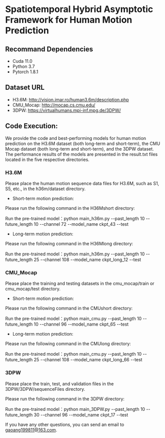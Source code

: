 # Spatiotemporal Hybrid Asymptotic Framework for Human Motion Prediction

## Recommand Dependencies
* Cuda 11.0
* Python 3.7
* Pytorch 1.8.1

## Dataset URL
* H3.6M: http://vision.imar.ro/human3.6m/description.php
* CMU_Mocap: http://mocap.cs.cmu.edu/
* 3DPW: https://virtualhumans.mpi-inf.mpg.de/3DPW/


## Code Execution:
We provide the code and best-performing models for human motion prediction on the H3.6M dataset (both long-term and short-term), the CMU Mocap dataset (both long-term and short-term), and the 3DPW dataset. The performance results of the models are presented in the result.txt files located in the five respective directories.

### H3.6M
Please place the human motion sequence data files for H3.6M, such as S1, S5, etc., in the h36m/dataset directory.

* Short-term motion prediction: 

Please run the following command in the H36Mshort directory:

Run the pre-trained model：python main_h36m.py --past_length 10 --future_length 10 --channel 72 --model_name ckpt_43 --test

* Long-term motion prediction: 

Please run the following command in the H36Mlong directory:

Run the pre-trained model：python main_h36m.py --past_length 10 --future_length 25 --channel 108 --model_name ckpt_long_12 --test

### CMU_Mocap
Please place the training and testing datasets in the cmu_mocap/train or cmu_mocap/test directory.

* Short-term motion prediction: 

Please run the following command in the CMUshort directory:

Run the pre-trained model：python main_cmu.py --past_length 10 --future_length 10 --channel 96 --model_name ckpt_65 --test

* Long-term motion prediction: 

Please run the following command in the CMUlong directory:

Run the pre-trained model：python main_cmu.py --past_length 10 --future_length 25 --channel 108 --model_name ckpt_long_66 --test

### 3DPW
Please place the train, test, and validation files in the 3DPW/3DPW/sequenceFiles directory.

Please run the following command in the 3DPW directory:

Run the pre-trained model：python main_3DPW.py --past_length 10 --future_length 30 --channel 96 --model_name ckpt_17 --test


If you have any other questions, you can send an email to gaoang199811@163.com.






